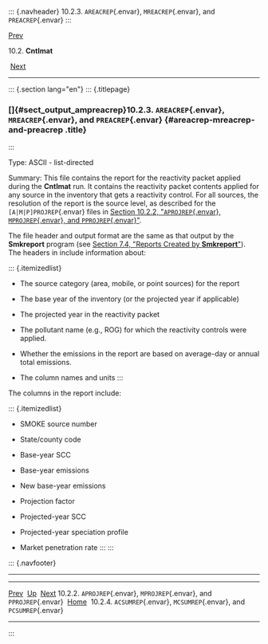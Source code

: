 ::: {.navheader}
10.2.3. `AREACREP`{.envar}, `MREACREP`{.envar}, and `PREACREP`{.envar}
:::

[Prev](ch10s02s02.html) 

10.2. **Cntlmat**

 [Next](ch10s02s04.html)

------------------------------------------------------------------------

::: {.section lang="en"}
::: {.titlepage}
<div>

<div>

### []{#sect_output_ampreacrep}10.2.3. `AREACREP`{.envar}, `MREACREP`{.envar}, and `PREACREP`{.envar} {#areacrep-mreacrep-and-preacrep .title}

</div>

</div>
:::

Type: ASCII - list-directed

Summary: This file contains the report for the reactivity packet applied
during the **Cntlmat** run. It contains the reactivity packet contents
applied for any source in the inventory that gets a reactivity control.
For all sources, the resolution of the report is the source level, as
described for the `[A|M|P]PROJREP`{.envar} files in [Section 10.2.2,
"`APROJREP`{.envar}, `MPROJREP`{.envar}, and
`PPROJREP`{.envar}"](ch10s02s02.html "10.2.2. APROJREP, MPROJREP, and PPROJREP").

The file header and output format are the same as that output by the
**Smkreport** program (see [Section 7.4, "Reports Created by
**Smkreport**"](ch07s04.html "7.4. Reports Created by Smkreport")). The
headers in include information about:

::: {.itemizedlist}
-   The source category (area, mobile, or point sources) for the report

-   The base year of the inventory (or the projected year if applicable)

-   The projected year in the reactivity packet

-   The pollutant name (e.g., ROG) for which the reactivity controls
    were applied.

-   Whether the emissions in the report are based on average-day or
    annual total emissions.

-   The column names and units
:::

The columns in the report include:

::: {.itemizedlist}
-   SMOKE source number

-   State/county code

-   Base-year SCC

-   Base-year emissions

-   New base-year emissions

-   Projection factor

-   Projected-year SCC

-   Projected-year speciation profile

-   Market penetration rate
:::
:::

::: {.navfooter}

------------------------------------------------------------------------

  ------------------------------------------------------------------------- -------------------- -------------------------------------------------------------------------
  [Prev](ch10s02s02.html)                                                    [Up](ch10s02.html)                                                    [Next](ch10s02s04.html)
  10.2.2. `APROJREP`{.envar}, `MPROJREP`{.envar}, and `PPROJREP`{.envar}     [Home](index.html)     10.2.4. `ACSUMREP`{.envar}, `MCSUMREP`{.envar}, and `PCSUMREP`{.envar}
  ------------------------------------------------------------------------- -------------------- -------------------------------------------------------------------------
:::
